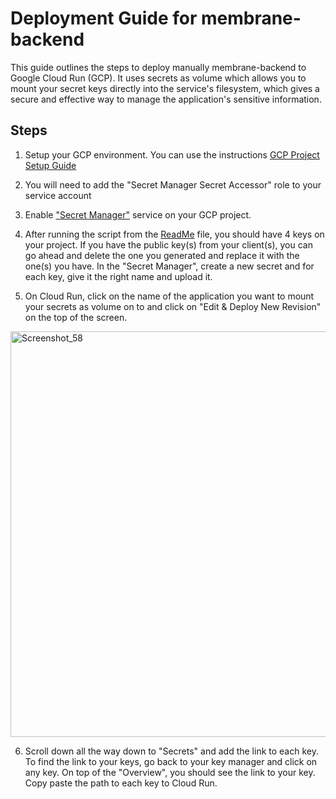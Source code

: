 # Deployment Guide for membrane-backend

This guide outlines the steps to deploy manually membrane-backend to Google Cloud Run (GCP). It uses secrets as volume which allows you to mount your secret keys directly into the service's filesystem, which gives a secure and effective way to manage the application's sensitive information.

## Steps
 1. Setup your GCP environment. You can use the instructions [GCP Project Setup Guide](https://github.com/ai-cfia/devops/blob/main/gcp-setup-script/gcp-project-setup-guide.md)

2.  You will need to add the "Secret Manager Secret Accessor" role to your service account

3. Enable ["Secret Manager"](https://cloud.google.com/secret-manager) service on your GCP project.

4. After running the script from the [ReadMe](https://github.com/ai-cfia/membrane-backend/blob/main/README.md) file, you should have 4 keys on your project. If you have the public key(s) from your client(s), you can go ahead and delete the one you generated and replace it with the one(s) you have. In the "Secret Manager", create a new secret and for each key, give it the right name and upload it.

5. On Cloud Run, click on the name of the application you want to mount your secrets as volume on to and click on "Edit & Deploy New Revision" on the top of the screen.

<img width="649" alt="Screenshot_58" src="https://github.com/ai-cfia/membrane-backend/assets/9827730/b2b2f4b5-4cb6-4bf5-bc15-519c25d06204">


6. Scroll down all the way down to "Secrets" and add the link to each key. To find the link to your keys, go back to your key manager and click on any key. On top of the "Overview", you should see the link to your key. Copy paste the path to each key to Cloud Run.